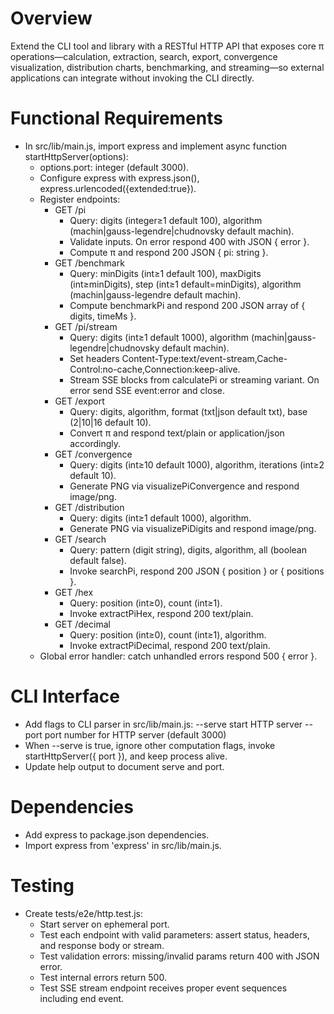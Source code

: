 # Overview

Extend the CLI tool and library with a RESTful HTTP API that exposes core π operations—calculation, extraction, search, export, convergence visualization, distribution charts, benchmarking, and streaming—so external applications can integrate without invoking the CLI directly.

# Functional Requirements

- In src/lib/main.js, import express and implement async function startHttpServer(options):
  - options.port: integer (default 3000).
  - Configure express with express.json(), express.urlencoded({extended:true}).
  - Register endpoints:
    - GET /pi
      - Query: digits (integer≥1 default 100), algorithm (machin|gauss-legendre|chudnovsky default machin).
      - Validate inputs. On error respond 400 with JSON { error }.
      - Compute π and respond 200 JSON { pi: string }.
    - GET /benchmark
      - Query: minDigits (int≥1 default 100), maxDigits (int≥minDigits), step (int≥1 default=minDigits), algorithm (machin|gauss-legendre default machin).
      - Compute benchmarkPi and respond 200 JSON array of { digits, timeMs }.
    - GET /pi/stream
      - Query: digits (int≥1 default 1000), algorithm (machin|gauss-legendre|chudnovsky default machin).
      - Set headers Content-Type:text/event-stream,Cache-Control:no-cache,Connection:keep-alive.
      - Stream SSE blocks from calculatePi or streaming variant. On error send SSE event:error and close.
    - GET /export
      - Query: digits, algorithm, format (txt|json default txt), base (2|10|16 default 10).
      - Convert π and respond text/plain or application/json accordingly.
    - GET /convergence
      - Query: digits (int≥10 default 1000), algorithm, iterations (int≥2 default 10).
      - Generate PNG via visualizePiConvergence and respond image/png.
    - GET /distribution
      - Query: digits (int≥1 default 1000), algorithm.
      - Generate PNG via visualizePiDigits and respond image/png.
    - GET /search
      - Query: pattern (digit string), digits, algorithm, all (boolean default false).
      - Invoke searchPi, respond 200 JSON { position } or { positions }.
    - GET /hex
      - Query: position (int≥0), count (int≥1).
      - Invoke extractPiHex, respond 200 text/plain.
    - GET /decimal
      - Query: position (int≥0), count (int≥1), algorithm.
      - Invoke extractPiDecimal, respond 200 text/plain.
  - Global error handler: catch unhandled errors respond 500 { error }.

# CLI Interface

- Add flags to CLI parser in src/lib/main.js:
  --serve         start HTTP server
  --port <n>      port number for HTTP server (default 3000)
- When --serve is true, ignore other computation flags, invoke startHttpServer({ port }), and keep process alive.
- Update help output to document serve and port.

# Dependencies

- Add express to package.json dependencies.
- Import express from 'express' in src/lib/main.js.

# Testing

- Create tests/e2e/http.test.js:
  - Start server on ephemeral port.
  - Test each endpoint with valid parameters: assert status, headers, and response body or stream.
  - Test validation errors: missing/invalid params return 400 with JSON error.
  - Test internal errors return 500.
  - Test SSE stream endpoint receives proper event sequences including end event.